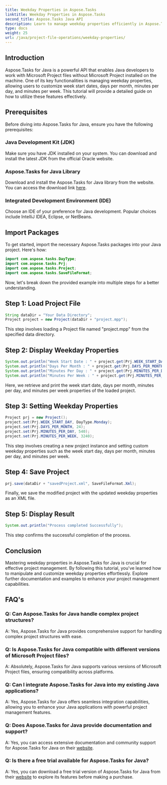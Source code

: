 ```yaml
---
title: Weekday Properties in Aspose.Tasks
linktitle: Weekday Properties in Aspose.Tasks
second_title: Aspose.Tasks Java API
description: Learn to manage weekday properties efficiently in Aspose.Tasks for Java. Customize week start dates, days per month, and more with ease.
type: docs
weight: 25
url: /java/project-file-operations/weekday-properties/
---
```

## Introduction
Aspose.Tasks for Java is a powerful API that enables Java developers to work with Microsoft Project files without Microsoft Project installed on the machine. One of its key functionalities is managing weekday properties, allowing users to customize week start dates, days per month, minutes per day, and minutes per week. This tutorial will provide a detailed guide on how to utilize these features effectively.
## Prerequisites
Before diving into Aspose.Tasks for Java, ensure you have the following prerequisites:
### Java Development Kit (JDK)
Make sure you have JDK installed on your system. You can download and install the latest JDK from the official Oracle website.
### Aspose.Tasks for Java Library
Download and install the Aspose.Tasks for Java library from the website. You can access the download link [here](https://releases.aspose.com/tasks/java/).
### Integrated Development Environment (IDE)
Choose an IDE of your preference for Java development. Popular choices include IntelliJ IDEA, Eclipse, or NetBeans.
## Import Packages
To get started, import the necessary Aspose.Tasks packages into your Java project. Here's how:

```java
import com.aspose.tasks.DayType;
import com.aspose.tasks.Prj;
import com.aspose.tasks.Project;
import com.aspose.tasks.SaveFileFormat;
```

Now, let's break down the provided example into multiple steps for a better understanding.
## Step 1: Load Project File
```java
String dataDir = "Your Data Directory";
Project project = new Project(dataDir + "project.mpp");
```
This step involves loading a Project file named "project.mpp" from the specified data directory.
## Step 2: Display Weekday Properties
```java
System.out.println("Week Start Date : " + project.get(Prj.WEEK_START_DAY).toString());
System.out.println("Days Per Month : " + project.get(Prj.DAYS_PER_MONTH).toString());
System.out.println("Minutes Per Day : " + project.get(Prj.MINUTES_PER_DAY).toString());
System.out.println("Minutes Per Week : " + project.get(Prj.MINUTES_PER_WEEK).toString());
```
Here, we retrieve and print the week start date, days per month, minutes per day, and minutes per week properties of the loaded project.
## Step 3: Setting Weekday Properties
```java
Project prj = new Project();
project.set(Prj.WEEK_START_DAY, DayType.Monday);
project.set(Prj.DAYS_PER_MONTH, 24);
project.set(Prj.MINUTES_PER_DAY, 540);
project.set(Prj.MINUTES_PER_WEEK, 3240);
```
This step involves creating a new project instance and setting custom weekday properties such as the week start day, days per month, minutes per day, and minutes per week.
## Step 4: Save Project
```java
prj.save(dataDir + "savedProject.xml", SaveFileFormat.Xml);
```
Finally, we save the modified project with the updated weekday properties as an XML file.
## Step 5: Display Result
```java
System.out.println("Process completed Successfully");
```
This step confirms the successful completion of the process.
## Conclusion
Mastering weekday properties in Aspose.Tasks for Java is crucial for effective project management. By following this tutorial, you've learned how to manipulate and customize weekday properties effortlessly. Explore further documentation and examples to enhance your project management capabilities.
## FAQ's
### Q: Can Aspose.Tasks for Java handle complex project structures?
A: Yes, Aspose.Tasks for Java provides comprehensive support for handling complex project structures with ease.
### Q: Is Aspose.Tasks for Java compatible with different versions of Microsoft Project files?
A: Absolutely, Aspose.Tasks for Java supports various versions of Microsoft Project files, ensuring compatibility across platforms.
### Q: Can I integrate Aspose.Tasks for Java into my existing Java applications?
A: Yes, Aspose.Tasks for Java offers seamless integration capabilities, allowing you to enhance your Java applications with powerful project management features.
### Q: Does Aspose.Tasks for Java provide documentation and support?
A: Yes, you can access extensive documentation and community support for Aspose.Tasks for Java on their [website](https://releases.aspose.com/).
### Q: Is there a free trial available for Aspose.Tasks for Java?
A: Yes, you can download a free trial version of Aspose.Tasks for Java from their [website](https://reference.aspose.com/tasks/java/) to explore its features before making a purchase.
